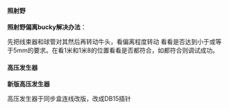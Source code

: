 #### 照射野

**照射野偏离bucky解决办法**：

先把线束器和球管对其然后再转动牛头，看偏离程度转动 看看是否达到小于或等于5mm的要求。在看1米和1米8的位置看看是否都符合，如都符合则调试成功。

#### 高压发生器

**新版高压发生器**

高压发生器于同步盒连线改版，改成DB15插针